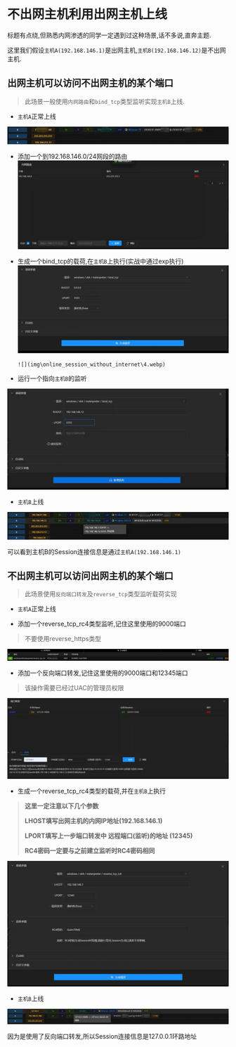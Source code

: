 # 不出网主机利用出网主机上线

标题有点绕,但熟悉内网渗透的同学一定遇到过这种场景,话不多说,直奔主题.

这里我们假设`主机A(192.168.146.1)`是出网主机,`主机B(192.168.146.12)`是不出网主机.



## 出网主机可以访问不出网主机的某个端口
> 此场景一般使用`内网路由`和`bind_tcp`类型监听实现`主机B`上线.
>

+ `主机A`正常上线

![](img\online_session_without_internet\1.webp)

+ 添加一个到192.168.146.0/24网段的路由![](img\online_session_without_internet\2.webp)
+ 生成一个bind_tcp的载荷,在`主机B`上执行(实战中通过exp执行)![](img\online_session_without_internet\3.webp)

      ![](img\online_session_without_internet\4.webp)

+ 运行一个指向`主机B`的监听

![](img\online_session_without_internet\5.webp)

+ `主机B`上线

![](img\online_session_without_internet\6.webp)

可以看到主机B的Session连接信息是通过`主机A(192.168.146.1)`



## 不出网主机可以访问出网主机的某个端口
> 此场景使用`反向端口转发`及`reverse_tcp`类型监听载荷实现
>

+ `主机A`正常上线


+ 添加一个reverse_tcp_rc4类型监听,记住这里使用的9000端口

> 不要使用reverse_https类型
>

![](img\online_session_without_internet\7.webp)

+ 添加一个反向端口转发,记住这里使用的9000端口和12345端口

> 该操作需要已经过UAC的管理员权限
>

![](img\online_session_without_internet\8.webp)

+ 生成一个reverse_tcp_rc4类型的载荷,并在`主机B`上执行

> **这里一定注意以下几个参数**
>
> **LHOST填写出网主机的内网IP地址(192.168.146.1)**
>
> **LPORT填写上一步端口转发中 远程端口(监听)的地址 (12345)**
>
> **RC4密码一定要与之前建立监听时RC4密码相同**
>

![](img\online_session_without_internet\9.webp)

+ `主机B`上线

![](img\online_session_without_internet\10.webp)

因为是使用了反向端口转发,所以Session连接信息是127.0.0.1环路地址

